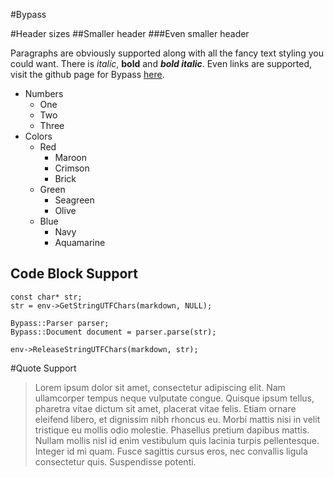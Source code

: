 #Bypass

#Header sizes
##Smaller header
###Even smaller header

Paragraphs are obviously supported along with all the fancy text styling you could want.
There is *italic*, **bold** and ***bold italic***. Even links are supported, visit the
github page for Bypass [here](https://github.com/Uncodin/bypass).

* Numbers
	* One
	* Two
	* Three
* Colors
	* Red
		* Maroon
		* Crimson
		* Brick
	* Green
		* Seagreen
		* Olive
	* Blue
		* Navy
		* Aquamarine

## Code Block Support

	const char* str;
	str = env->GetStringUTFChars(markdown, NULL);

	Bypass::Parser parser;
	Bypass::Document document = parser.parse(str);

	env->ReleaseStringUTFChars(markdown, str);


#Quote Support
> Lorem ipsum dolor sit amet, consectetur adipiscing elit. Nam ullamcorper tempus neque vulputate congue.
> Quisque ipsum tellus, pharetra vitae dictum sit amet, placerat vitae felis. Etiam ornare eleifend libero,
> et dignissim nibh rhoncus eu. Morbi mattis nisi in velit tristique eu mollis odio molestie.
> Phasellus pretium dapibus mattis. Nullam mollis nisl id enim vestibulum quis lacinia turpis pellentesque.
> Integer id mi quam. Fusce sagittis cursus eros, nec convallis ligula consectetur quis. Suspendisse potenti.


